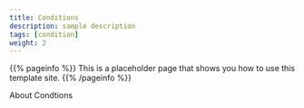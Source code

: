 ```yaml
---
title: Conditions
description: sample description
tags: [condition]
weight: 2
---
```


{{% pageinfo %}}
This is a placeholder page that shows you how to use this template site.
{{% /pageinfo %}}

About Condtions

